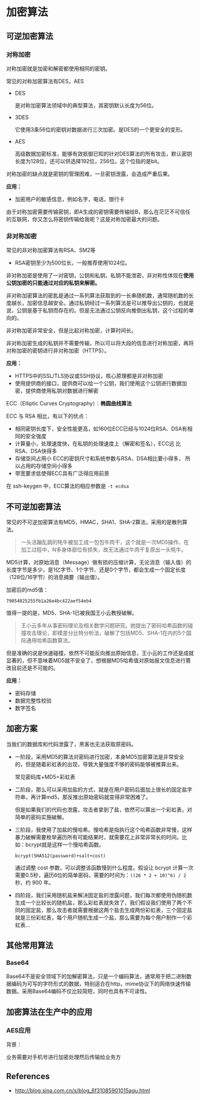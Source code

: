 # 加密算法

## 可逆加密算法

### 对称加密

对称加密就是加密和解密都使用相同的密钥。

常见的对称加密算法有DES，AES

- DES

  是对称加密算法领域中的典型算法，其密钥默认长度为56位。

- 3DES

  它使用3条56位的密钥对数据进行三次加密。是DES的一个更安全的变形。

- AES

  高级数据加密标准，能够有效抵御已知的针对DES算法的所有攻击，默认密钥长度为128位，还可以供选择192位，256位。这个位指的是bit。

对称加密的缺点就是密钥的管理困难，一旦密钥泄露，会造成严重后果。

**应用：**

- 加密用户的敏感信息，例如名字，电话，银行卡

由于对称加密需要传输密钥，即A生成的密钥需要传输给B，那么在茫茫不可信任的互联网，你又怎么将密钥传输给我呢？这是对称加密最大的问题。

### 非对称加密

常见的非对称加密算法有RSA、SM2等

- RSA密钥至少为500位长，一般推荐使用1024位。

非对称加密是使用了一对密钥，公钥和私钥，私钥不能泄密，非对称性体现在**使用公钥加密的只能通过对应的私钥来解密。**

非对称加密算法的密匙是通过一系列算法获取到的一长串随机数，通常随机数的长度越长，加密信息越安全。通过私钥经过一系列算法是可以推导出公钥的，也就是说，公钥是基于私钥而存在的。但是无法通过公钥反向推倒出私钥，这个过程的单向的。

非对称加密非常安全，但是比起对称加密，计算时间长。

非对称加密生成的私钥并不需要传输，所以可以将大段的信息进行对称加密，再将对称加密的密钥进行非对称加密（HTTPS）。

**应用：**

- HTTPS中的SSL/TLS协议或SSH协议，核心原理都是非对称加密
- 使用提供商的接口，提供商可以给一个公钥，我们使用这个公钥进行数据加密，提供商使用私钥对数据进行解密



ECC（Elliptic Curves Cryptography）：**椭圆曲线算法**

 ECC 与 RSA 相比，有以下的优点：

- 相同密钥长度下，安全性能更高，如160位ECC已经与1024位RSA、DSA有相同的安全强度
- 计算量小，处理速度快，在私钥的处理速度上（解密和签名），ECC远 比RSA、DSA快得多
- 存储空间占用小 ECC的密钥尺寸和系统参数与RSA、DSA相比要小得多， 所以占用的存储空间小得多
- 带宽要求低使得ECC具有广泛得应用前景

 在 ssh-keygen 中，ECC算法的相应参数是 `-t ecdsa`



## 不可逆加密算法

常见的不可逆加密算法有MD5，HMAC，SHA1、SHA-2算法，采用的是散列算法。

> 一头活蹦乱跳的牦牛被加工成一包包牛肉干，这个就是一次MD5操作。在加工过程中，N多身体部位有损失，故无法通过牛肉干复原出一头牦牛。

MD5计算，对原始消息（Message）做有损的压缩计算，无论消息（输入值）的长度字节是多少，是1亿字节、1个字节、还是0个字节，都会生成一个固定长度（128位/16字节）的消息摘要（输出值）。

加密后的md5值：

```
79054025255fb1a26e4bc422aef54eb4
```

值得一提的是，MD5、SHA-1已被我国王小云教授破解。

>王小云多年从事密码理论及相关数学问题研究。她提出了密码哈希函数的碰撞攻击理论，即模差分比特分析法，破解了包括MD5、SHA-1在内的5个国际通用哈希函数算法。

但是准确的说是快速碰撞，依然不可能反向推出原始信息，王小云的工作还是成就显著的，但不意味着MD5就不安全了，想根据MD5哈希值对原始报文信息进行篡改目前还是不可能的。

**应用：**

- 密码存储
- 数据完整性校验
- 数字签名

## 加密方案

当我们的数据库和代码泄露了，黑客也无法获取原密码。

- 一阶段，采用MD5的算法对密码进行加密，本身MD5加密算法是非常安全的，但是随着彩虹表的出现，导致大量强度不够的密码能够被推算出来。

  常见密码库+MD5=彩虹表

- 二阶段，那么可以采用加盐的方式，就是在用户密码后面加上很长的固定盐字符串，再计算md5，那反推出原始密码就变得非常困难了。

  但是如果我们的代码也泄露，攻击者拿到了盐，依然可以算出一个彩虹表，对简单的密码实施破解。

- 三阶段，我使用了加盐的慢哈希。慢哈希是指执行这个哈希函数非常慢，这样暴力破解需要枚举遍历所有可能结果时，就需要花上非常非常长的时间。比如：bcrypt就是这样一个慢哈希函数。

  ```
  bcrypt(SHA512(password)+salt+cost)
  ```

  通过调整 cost 参数，可以调整该函数慢到什么程度。假设让 bcrypt 计算一次需要0.5秒，遍历6位的简单密码，需要的时间为：`((26 * 2 + 10)^6) / 2 `秒，约 900 年。

- 四阶段，我们采用随机盐来解决固定盐的泄露问题，我们每次都使用伪随机数生成一个比较长的随机盐，那么彩虹表就失效了，我们假设我们使用了两个不同的固定盐，那么攻击者就需要根据这两个盐去生成两份彩虹表，三个固定盐就是三份彩虹表，每个用户随机生成一个盐，那么需要为每个用户制作一个彩虹表...

## 其他常用算法

### Base64

Base64不是安全领域下的加解密算法，只是一个编码算法，通常用于把二进制数据编码为可写的字符形式的数据，特别适合在http，mime协议下的网络快速传输数据。采用Base64编码不仅比较简短，同时也具有不可读性。

## 加密算法在生产中的应用

### AES应用

背景：

业务需要对手机号进行加密处理然后传输给业务方

## References

- http://blog.sina.com.cn/s/blog_6f31085901015agu.html
